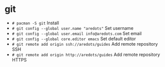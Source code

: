 # git

* `# pacman -S git` Install
* `# git config --global user.name "aredots"` Set username
* `# git config --global user.email info@aredots.com` Set email 
* `# git config --global core.editor emacs` Set default editor
* `# git remote add origin ssh://aredots/guides` Add remote repository SSH
* `# git remote add origin http://aredots/guides` Add remote repository HTTPS
